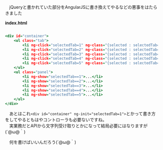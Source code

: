   
　jQueryと書かれていた部分をAngularJSに書き換えてやるなどの悪事をはたらきました  
  
**index.html**  
``` HTML:index.html

<div id="container">
	<ul class="tab">
		<li ng-click="selectedTab=1" ng-class="{selected : selectedTab==1}">JavaScript</li>
		<li ng-click="selectedTab=2" ng-class="{selected : selectedTab==2}">CSS</li>
		<li ng-click="selectedTab=3" ng-class="{selected : selectedTab==3}">HTML</li>
		<li ng-click="selectedTab=4" ng-class="{selected : selectedTab==4}">AngularJS</li>
		<li ng-click="selectedTab=5" ng-class="{selected : selectedTab==5}">HTML5</li>
	</ul>
	<ul class="panel">
		<li ng-show="selectedTab==1">...</li>
		<li ng-show="selectedTab==2">...</li>
		<li ng-show="selectedTab==3">...</li>
		<li ng-show="selectedTab==4">...</li>
		<li ng-show="selectedTab==5">...</li>
	</ul>
</div>

```  
  
　あとはこれ`<div id="container" ng-init="selectedTab=1">`とかって書き方をしてやるともはやコントローラも必要ないですね。  
　実業務だとAPIから文字列受け取りとかになって結局必要にはなりますが(´@ω@｀)  
  
　何を書けばいいんだろう(´@ω@｀)  
